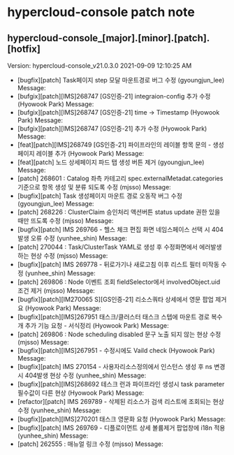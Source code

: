# hypercloud-console patch note
## hypercloud-console_[major].[minor].[patch].[hotfix]
Version: hypercloud-console_v21.0.3.0
2021-09-09  12:10:25 AM
- [bugfix][patch] Task페이지 step 모달 마운트경로 버그 수정 (gyoungjun_lee) 
    Message: 
- [bufgix][patch][IMS]268747 [GS인증-21] integraion-config 추가 수정 (Hyowook Park) 
    Message: 
- [bufgix][patch][IMS]268747 [GS인증-21] time -> Timestamp (Hyowook Park) 
    Message: 
- [bufgix][patch][IMS]268747 [GS인증-21] 추가 수정 (Hyowook Park) 
    Message: 
- [feat][patch][IMS]268749 [GS인증-21] 파이프라인의 레이블 항목 문의 - 생성페이지 레이블 추가 (Hyowook Park) 
    Message: 
- [feat][patch] 노드 상세페이지 파드 탭 생성 버튼 제거 (gyoungjun_lee) 
    Message: 
- [patch] 268601 : Catalog 좌측 카테고리 spec.externalMetadat.categories기준으로 항목 생성 및 분류 되도록 수정 (mjsso) 
    Message: 
- [bugfix][patch] Task 생성페이지 마운트 경로 오동작 버그 수정 (gyoungjun_lee) 
    Message: 
- [patch] 268226 : ClusterClaim 승인처리 액션버튼 status update 권한 있을 때만 뜨도록 수정 (mjsso) 
    Message: 
- [bugfix][patch] IMS 269766 - 헬스 체크 편집 화면 네임스페이스 선택 시 404 발생 오류 수정 (yunhee_shin) 
    Message: 
- [patch] 270044 : Task/ClusterTask YAML로 생성 후 수정화면에서 에러발생하는 현상 수정 (mjsso) 
    Message: 
- [bugfix][patch] IMS 269778 - 뒤로가기나 새로고침 이후 리스트 필터 미작동 수정 (yunhee_shin) 
    Message: 
- [patch] 269806 : Node 이벤트 조회 fieldSelector에서 involvedObject.uid 조건 제거 (mjsso) 
    Message: 
- [bugfix][patch][IM270065 S][GS인증-21] 리소스쿼타 상세에서 영문 팝업 제거 요 (Hyowook Park) 
    Message: 
- [bugfix][patch][IMS]267951 태스크/클러스터 태스크 스텝에 마운트 경로 복수개 추가 기능 요청 - 서식정리 (Hyowook Park) 
    Message: 
- [patch] 269806 : Node scheduling disabled 문구 노출 되지 않는 현상 수정 (mjsso) 
    Message: 
- [bugfix][patch][IMS]267951 - 수정시에도 Vaild check (Hyowook Park) 
    Message: 
- [bugfix][patch] IMS 270154 - 사용자리소스정의에서 인스턴스 생성 후 ns 변경시 404발생 현상 수정 (yunhee_shin) 
    Message: 
- [bugfix][patch][IMS]268692 테스크 런과 파이프라인 생성시 task parameter 필수값이 다른 현상 (Hyowook Park) 
    Message: 
- [refactor][patch] IMS 269789 - 삭제된 리소스가 검색 리스트에 조회되는 현상 수정 (yunhee_shin) 
    Message: 
- [bugfix][patch][IMS]270201 태스크 영문화 요청 (Hyowook Park) 
    Message: 
- [bugfix][patch] IMS 269769 - 디플로이먼트 상세 볼륨제거 팝업창에 i18n 적용 (yunhee_shin) 
    Message: 
- [patch] 262555 : 매뉴얼 링크 수정 (mjsso) 
    Message: 